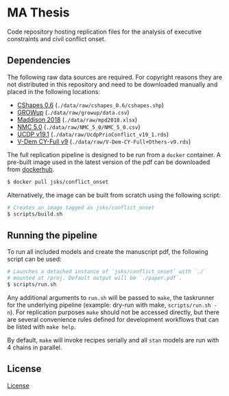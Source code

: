 # MA Thesis

Code repository hosting replication files for the analysis of
executive constraints and civil conflict onset.

## Dependencies

The following raw data sources are required. For copyright reasons
they are not distributed in this repository and need to be downloaded
manually and placed in the following locations:

- [CShapes 0.6]() (`./data/raw/cshapes_0.6/cshapes.shp`)
- [GROWup]() (`./data/raw/growup/data.csv`)
- [Maddison 2018]() (`./data/raw/mpd2018.xlsx`)
- [NMC 5.0]() (`./data/raw/NMC_5_0/NMC_5_0.csv`)
- [UCDP v19.1]() (`./data/raw/UcdpPrioConflict_v19_1.rds`)
- [V-Dem CY-Full v9]() (`./data/raw/V-Dem-CY-Full+Others-v9.rds`)

The full replication pipeline is designed to be run from a `docker`
container. A pre-built image used in the latest version of the pdf can
be downloaded from [dockerhub](https://dockerhub.com/jsks/conflict_onset).

```sh
$ docker pull jsks/conflict_onset
```

Alternatively, the image can be built from scratch using the following
script:

```sh
# Creates an image tagged as jsks/conflict_onset
$ scripts/build.sh
```

## Running the pipeline

To run all included models and create the manuscript pdf, the
following script can be used:

```sh
# Launches a detached instance of `jsks/conflict_onset` with `./`
# mounted at /proj. Default output will be `./paper.pdf`.
$ scripts/run.sh
```

Any additional arguments to `run.sh` will be passed to `make`, the
taskrunner for the underlying pipeline (example: dry-run with make,
`scripts/run.sh -n`). For replication purposes `make` should not be
accessed directly, but there are several convenience rules defined for
development workflows that can be listed with `make help`.

By default, `make` will invoke recipes serially and all `stan` models
are run with 4 chains in parallel.

## License

[License](./LICENSE)
